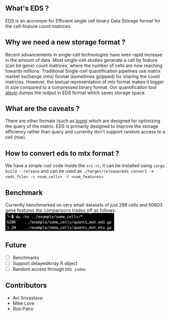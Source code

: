 ## What's EDS ?
EDS is an accronym for Efficient single cell binary Data Storage format for the cell-feature count matrices.

## Why we need a new storage format ?
Recent advancements in single-cell technologies have seen rapid increase in the amount of data. Most single-cell studies generate a cell by feature (can be gene) count matrices, where the number of cells are now reaching towards millions. Traditional Single-cell quantification pipelines use matrix market exchange (mtx) format (sometimes gzipped) for sharing the count matrices. However, the textual representation of mtx format makes it bigger in size compared to a compressed binary format. Our quantification tool [alevin](https://combine-lab.github.io/alevin-tutorial/) dumps the output in EDS format which saves storage space.


## What are the caveats ?
There are other formats (such as [loom](https://github.com/linnarsson-lab/loompy)) which are designed for optimizing the query of the matrix. EDS is primarily designed to improve the storage efficiency rather than query and currently don't support random access to a cell (row).

## How to convert eds to mtx format ?
We have a simple rust code inside the `src-rs`, it can be installed using `cargo build --release` and can be used as `./target/release/eds convert -e <eds_file> -c <num_cells> -f <num_features>`.

## Benchmark
Currently benchmarked on very small datasets of just 298 cells and 60603 gene features the comparisons trades off as follows.  
![300 Cells](https://github.com/COMBINE-lab/EDS/blob/master/benchmarks/inital.png)

## Future 
- [ ] Benchmarks
- [ ] Support delayedArray R object
- [ ] Random access through `EDS index`

## Contributors
- Avi Srivastava
- Mike Love
- Rob Patro
